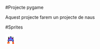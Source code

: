 #Projecte pygame

Aquest projecte farem un projecte de naus

#Sprites

![Nau protagonista](NAVEEXOTICA.png)
